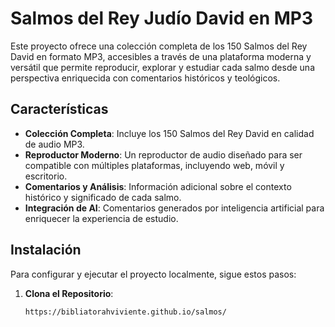 # Salmos del Rey Judío David en MP3

Este proyecto ofrece una colección completa de los 150 Salmos del Rey David en formato MP3, accesibles a través de una plataforma moderna y versátil que permite reproducir, explorar y estudiar cada salmo desde una perspectiva enriquecida con comentarios históricos y teológicos.

## Características

- **Colección Completa**: Incluye los 150 Salmos del Rey David en calidad de audio MP3.
- **Reproductor Moderno**: Un reproductor de audio diseñado para ser compatible con múltiples plataformas, incluyendo web, móvil y escritorio.
- **Comentarios y Análisis**: Información adicional sobre el contexto histórico y significado de cada salmo.
- **Integración de AI**: Comentarios generados por inteligencia artificial para enriquecer la experiencia de estudio.

## Instalación

Para configurar y ejecutar el proyecto localmente, sigue estos pasos:

1. **Clona el Repositorio**:
   ```bash
   https://bibliatorahviviente.github.io/salmos/
